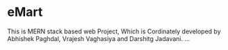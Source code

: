 # eMart
This is MERN stack based web Project,
Which is Cordinately developed by Abhishek Paghdal, Vrajesh Vaghasiya and Darshitg Jadavani.
...
